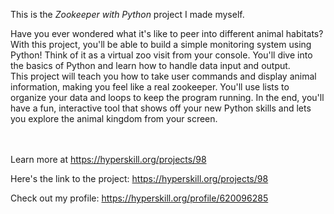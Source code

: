This is the *Zookeeper with Python* project I made myself.


<p>Have you ever wondered what it's like to peer into different animal habitats? With this project, you'll be able to build a simple monitoring system using Python! Think of it as a virtual zoo visit from your console. You'll dive into the basics of Python and learn how to handle data input and output.<br>
This project will teach you how to take user commands and display animal information, making you feel like a real zookeeper. You'll use lists to organize your data and loops to keep the program running. In the end, you'll have a fun, interactive tool that shows off your new Python skills and lets you explore the animal kingdom from your screen.</p><br/><br/>Learn more at <a href="https://hyperskill.org/projects/98?utm_source=ide&utm_medium=ide&utm_campaign=ide&utm_content=project-card">https://hyperskill.org/projects/98</a>

Here's the link to the project: https://hyperskill.org/projects/98

Check out my profile: https://hyperskill.org/profile/620096285